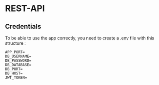 # REST-API
## Credentials
To be able to use the app correctly, you need to create a .env file with this structure :
````
APP_PORT=
DB_USERNAME=
DB_PASSWORD=
DB_DATABASE=
DB_PORT=
DB_HOST=
JWT_TOKEN=
````